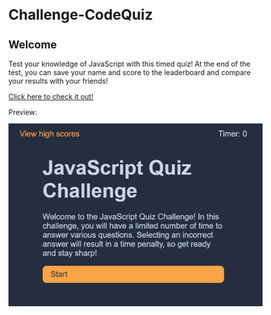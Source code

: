 # Challenge-CodeQuiz

## Welcome

Test your knowledge of JavaScript with this timed quiz! At the end of the test, you can save your name and score to the leaderboard and compare your results with your friends!

[Click here to check it out!](https://kelerik.github.io/Challenge-CodeQuiz/)

Preview:

![Screenshot Preview](./assets/img/screenshot.png)
